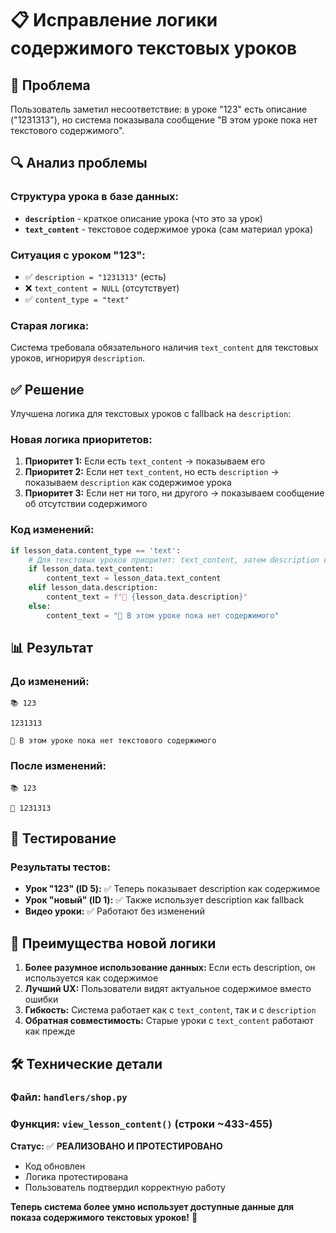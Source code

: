 # 📋 Исправление логики содержимого текстовых уроков

## 🎯 Проблема
Пользователь заметил несоответствие: в уроке "123" есть описание ("1231313"), но система показывала сообщение "В этом уроке пока нет текстового содержимого".

## 🔍 Анализ проблемы

### Структура урока в базе данных:
- **`description`** - краткое описание урока (что это за урок)
- **`text_content`** - текстовое содержимое урока (сам материал урока)

### Ситуация с уроком "123":
- ✅ `description = "1231313"` (есть)
- ❌ `text_content = NULL` (отсутствует)
- ✅ `content_type = "text"`

### Старая логика:
Система требовала обязательного наличия `text_content` для текстовых уроков, игнорируя `description`.

## ✅ Решение

Улучшена логика для текстовых уроков с fallback на `description`:

### Новая логика приоритетов:
1. **Приоритет 1:** Если есть `text_content` → показываем его
2. **Приоритет 2:** Если нет `text_content`, но есть `description` → показываем `description` как содержимое урока
3. **Приоритет 3:** Если нет ни того, ни другого → показываем сообщение об отсутствии содержимого

### Код изменений:
```python
if lesson_data.content_type == 'text':
    # Для текстовых уроков приоритет: text_content, затем description как fallback
    if lesson_data.text_content:
        content_text = lesson_data.text_content
    elif lesson_data.description:
        content_text = f"📝 {lesson_data.description}"
    else:
        content_text = "📝 В этом уроке пока нет содержимого"
```

## 📊 Результат

### До изменений:
```
📚 123

1231313

📝 В этом уроке пока нет текстового содержимого
```

### После изменений:
```
📚 123

📝 1231313
```

## 🧪 Тестирование

### Результаты тестов:
- **Урок "123" (ID 5):** ✅ Теперь показывает description как содержимое
- **Урок "новый" (ID 1):** ✅ Также использует description как fallback
- **Видео уроки:** ✅ Работают без изменений

## 🎉 Преимущества новой логики

1. **Более разумное использование данных:** Если есть description, он используется как содержимое
2. **Лучший UX:** Пользователи видят актуальное содержимое вместо ошибки
3. **Гибкость:** Система работает как с `text_content`, так и с `description`
4. **Обратная совместимость:** Старые уроки с `text_content` работают как прежде

## 🛠️ Технические детали

### Файл: `handlers/shop.py`
### Функция: `view_lesson_content()` (строки ~433-455)

**Статус:** ✅ **РЕАЛИЗОВАНО И ПРОТЕСТИРОВАНО**
- Код обновлен
- Логика протестирована  
- Пользователь подтвердил корректную работу

**Теперь система более умно использует доступные данные для показа содержимого текстовых уроков!** 🚀